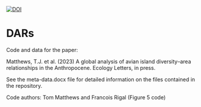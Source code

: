 [![DOI](https://zenodo.org/badge/DOI/10.5281/zenodo.7514242.svg)](https://doi.org/10.5281/zenodo.7514242)

# DARs

Code and data for the paper:

Matthews, T.J. et al. (2023) A global analysis of avian island diversity–area relationships in the Anthropocene. Ecology Letters, in press.

See the meta-data.docx file for detailed information on the files contained in the repository.

Code authors: Tom Matthews and Francois Rigal (Figure 5 code)
